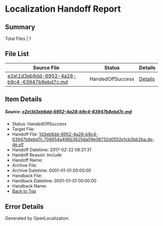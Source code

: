 # <a name='report-top'></a> Localization Handoff Report

## Summary
 Total Files | 1

## File List
 Source File | Status | Details 
 ----------- | ------ | ------- 
 [e2e\1d3eb6dd-6952-4a28-b9c4-63947b8ebd7c.md](https://github.com/OpenLocalizationTestOrg/ol-test4/blob/7fcf7e2a75201f3fb833729c3cb5244c140dc7bc/e2e/1d3eb6dd-6952-4a28-b9c4-63947b8ebd7c.md) | HandedOffSuccess | [Details](#7b632442d765e93deebed52489bdd98175ffd97a1)

## Item Details
##### <a name='7b632442d765e93deebed52489bdd98175ffd97a1'></a> Source: [e2e\1d3eb6dd-6952-4a28-b9c4-63947b8ebd7c.md](https://github.com/OpenLocalizationTestOrg/ol-test4/blob/7fcf7e2a75201f3fb833729c3cb5244c140dc7bc/e2e/1d3eb6dd-6952-4a28-b9c4-63947b8ebd7c.md)
* Status: HandedOffSuccess
* Target File: 
* Handoff File: [1d3eb6dd-6952-4a28-b9c4-63947b8ebd7c.706654a496b3625da09e08732d0552e1cb3bb2ba.de-de.xlf](https://github.com/OpenLocalizationTestOrg/ol-test4-handoff/blob/0706a8742395401e84f63202f531f834696d2ed9/ol-handoff/OpenLocalizationTestOrg/ol-test4-dede/xinjiang/ht/1d3eb6dd-6952-4a28-b9c4-63947b8ebd7c.706654a496b3625da09e08732d0552e1cb3bb2ba.de-de.xlf)
* Handoff Datetime: 2017-02-22 08:21:31
* Handoff Reason: Include
* Handoff Name: 
* Archive File: 
* Archive Datetime: 0001-01-01 00:00:00
* Handback File: 
* Handback Datetime: 0001-01-01 00:00:00
* Handback Name: 
* [Back to Top](#report-top)


## Error Details

Generated by OpenLocalization.
